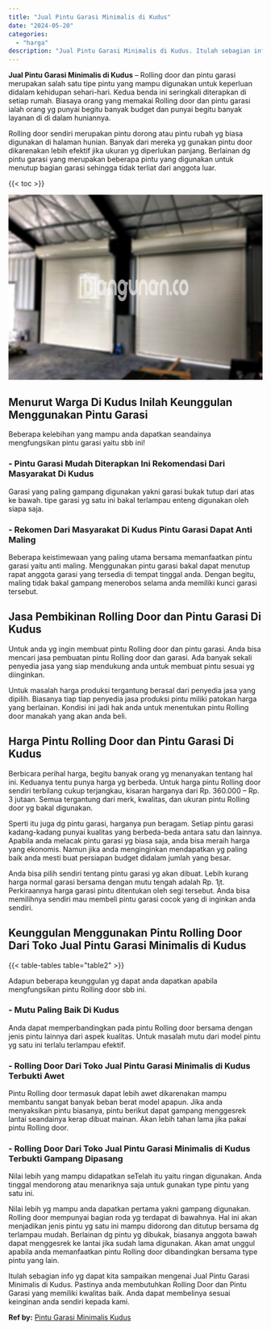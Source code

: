 ```yaml
---
title: "Jual Pintu Garasi Minimalis di Kudus"
date: "2024-05-20"
categories: 
  - "harga"
description: "Jual Pintu Garasi Minimalis di Kudus. Itulah sebagian info yg dapat kita sampaikan mengenai Jual Pintu Garasi Minimalis di Kudus. Pastinya anda membutuhkan R..."
---
```


**Jual Pintu Garasi Minimalis di Kudus** – Rolling door dan pintu garasi merupakan salah satu tipe pintu yang mampu digunakan untuk keperluan didalam kehidupan sehari-hari. Kedua benda ini seringkali diterapkan di setiap rumah. Biasaya orang yang memakai Rolling door dan pintu garasi ialah orang yg punyai begitu banyak budget dan punyai begitu banyak layanan di di dalam huniannya.

Rolling door sendiri merupakan pintu dorong atau pintu rubah yg biasa digunakan di halaman hunian. Banyak dari mereka yg gunakan pintu door dikarenakan lebih efektif jika ukuran yg diperlukan panjang. Berlainan dg pintu garasi yang merupakan beberapa pintu yang digunakan untuk menutup bagian garasi sehingga tidak terliat dari anggota luar.

{{< toc >}}

![Jual Pintu Garasi Minimalis di Kudus](/images/pintu-garasi-58.png)

## Menurut Warga Di Kudus Inilah Keunggulan Menggunakan Pintu Garasi

Beberapa kelebihan yang mampu anda dapatkan seandainya mengfungsikan pintu garasi yaitu sbb ini!

### \- Pintu Garasi Mudah Diterapkan Ini Rekomendasi Dari Masyarakat Di Kudus

Garasi yang paling gampang digunakan yakni garasi bukak tutup dari atas ke bawah. tipe garasi yg satu ini bakal terlampau enteng digunakan oleh siapa saja.

### \- Rekomen Dari Masyarakat Di Kudus Pintu Garasi Dapat Anti Maling

Beberapa keistimewaan yang paling utama bersama memanfaatkan pintu garasi yaitu anti maling. Menggunakan pintu garasi bakal dapat menutup rapat anggota garasi yang tersedia di tempat tinggal anda. Dengan begitu, maling tidak bakal gampang menerobos selama anda memiliki kunci garasi tersebut.

## Jasa Pembikinan Rolling Door dan Pintu Garasi Di Kudus

Untuk anda yg ingin membuat pintu Rolling door dan pintu garasi. Anda bisa mencari jasa pembuatan pintu Rolling door dan garasi. Ada banyak sekali penyedia jasa yang siap mendukung anda untuk membuat pintu sesuai yg diinginkan.

Untuk masalah harga produksi tergantung berasal dari penyedia jasa yang dipilih. Biasanya tiap tiap penyedia jasa produksi pintu miliki patokan harga yang berlainan. Kondisi ini jadi hak anda untuk menentukan pintu Rolling door manakah yang akan anda beli.

## Harga Pintu Rolling Door dan Pintu Garasi Di Kudus

Berbicara perihal harga, begitu banyak orang yg menanyakan tentang hal ini. Keduanya tentu punya harga yg berbeda. Untuk harga pintu Rolling door sendiri terbilang cukup terjangkau, kisaran harganya dari Rp. 360.000 – Rp. 3 jutaan. Semua tergantung dari merk, kwalitas, dan ukuran pintu Rolling door yg bakal digunakan.

Sperti itu juga dg pintu garasi, harganya pun beragam. Setiap pintu garasi kadang-kadang punyai kualitas yang berbeda-beda antara satu dan lainnya. Apabila anda melacak pintu garasi yg biasa saja, anda bisa meraih harga yang ekonomis. Namun jika anda menginginkan mendapatkan yg paling baik anda mesti buat persiapan budget didalam jumlah yang besar.

Anda bisa pilih sendiri tentang pintu garasi yg akan dibuat. Lebih kurang harga normal garasi bersama dengan mutu tengah adalah Rp. 1jt. Perkiraannya harga garasi pintu ditentukan oleh segi tersebut. Anda bisa memilihnya sendiri mau membeli pintu garasi cocok yang di inginkan anda sendiri.

## Keunggulan Menggunakan Pintu Rolling Door Dari Toko Jual Pintu Garasi Minimalis di Kudus

{{< table-tables table="table2" >}}

Adapun beberapa keunggulan yg dapat anda dapatkan apabila mengfungsikan pintu Rolling door sbb ini.

### \- Mutu Paling Baik Di Kudus

Anda dapat memperbandingkan pada pintu Rolling door bersama dengan jenis pintu lainnya dari aspek kualitas. Untuk masalah mutu dari model pintu yg satu ini terlalu terlampau efektif.

### \- Rolling Door Dari Toko Jual Pintu Garasi Minimalis di Kudus Terbukti Awet

Pintu Rolling door termasuk dapat lebih awet dikarenakan mampu membantu sangat banyak beban berat model apapun. Jika anda menyaksikan pintu biasanya, pintu berikut dapat gampang menggesrek lantai seandainya kerap dibuat mainan. Akan lebih tahan lama jika pakai pintu Rolling door.

### \- Rolling Door Dari Toko Jual Pintu Garasi Minimalis di Kudus Terbukti Gampang Dipasang

Nilai lebih yang mampu didapatkan seTelah itu yaitu ringan digunakan. Anda tinggal mendorong atau menariknya saja untuk gunakan type pintu yang satu ini.

Nilai lebih yg mampu anda dapatkan pertama yakni gampang digunakan. Rolling door mempunyai bagian roda yg terdapat di bawahnya. Hal ini akan menjadikan jenis pintu yg satu ini mampu didorong dan ditutup bersama dg terlampau mudah. Berlainan dg pintu yg dibukak, biasanya anggota bawah dapat menggesrek ke lantai jika sudah lama digunakan. Akan amat unggul apabila anda memanfaatkan pintu Rolling door dibandingkan bersama type pintu yang lain.

Itulah sebagian info yg dapat kita sampaikan mengenai Jual Pintu Garasi Minimalis di Kudus. Pastinya anda membutuhkan Rolling Door dan Pintu Garasi yang memiliki kwalitas baik. Anda dapat membelinya sesuai keinginan anda sendiri kepada kami.

**Ref by:** [Pintu Garasi Minimalis Kudus](https://id.wikipedia.org/wiki/Pintu)
